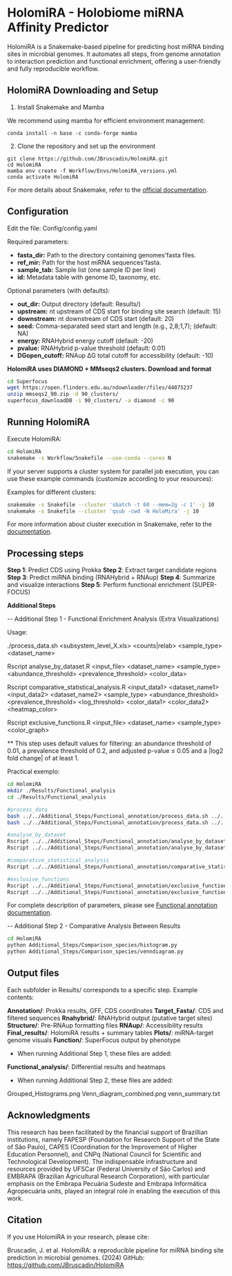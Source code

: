 # HolomiRA - Holobiome miRNA Affinity Predictor

HolomiRA is a Snakemake-based pipeline for predicting host miRNA binding sites in microbial genomes. It automates all steps, from genome annotation to interaction prediction and functional enrichment, offering a user-friendly and fully reproducible workflow.

## HolomiRA Downloading and Setup 
1. Install Snakemake and Mamba

We recommend using mamba for efficient environment management:

```shell
conda install -n base -c conda-forge mamba
```

2. Clone the repository and set up the environment

```shell
git clone https://github.com/JBruscadin/HolomiRA.git
cd HolomiRA
mamba env create -f Workflow/Envs/HolomiRA_versions.yml
conda activate HolomiRA
```

For more details about Snakemake, refer to the [official documentation](https://snakemake.readthedocs.io/en/stable/index.html).

## Configuration

Edit the file: Config/config.yaml

Required parameters:

* **fasta_dir:** Path to the directory containing genomes'fasta files.
* **ref_mir:** Path for the host miRNA sequences'fasta.
* **sample_tab:** Sample list (one sample ID per line) 
* **id:** Metadata table with genome ID, taxonomy, etc.


Optional parameters (with defaults):
* **out_dir:**  Output directory (default: Results/)
* **upstream:** nt upstream of CDS start for binding site search (default: 15)
* **downstream:** nt downstream of CDS start (default: 20)
* **seed:** Comma-separated seed start and length (e.g., 2,8;1,7); (default: NA)
* **energy:** RNAHybrid energy cutoff (default: -20)
* **pvalue:** RNAHybrid p-value threshold (default: 0.01)
* **DGopen_cutoff:** RNAup ΔG total cutoff for accessibility (default: -10)


**HolomiRA uses DIAMOND + MMseqs2 clusters. Download and format**

```bash
cd Superfocus
wget https://open.flinders.edu.au/ndownloader/files/44075237
unzip mmseqs2_90.zip -d 90_clusters/
superfocus_downloadDB -i 90_clusters/ -a diamond -c 90
```

## Running HolomiRA

Execute HolomiRA:
```bash
cd HolomiRA
snakemake -s Workflow/Snakefile --use-conda --cores N 
```
If your server supports a cluster system for parallel job execution, you can use these example commands (customize according to your resources):

Examples for different clusters:
```bash
snakemake -s Snakefile --cluster 'sbatch -t 60 --mem=2g -c 1' -j 10
snakemake -s Snakefile --cluster 'qsub -cwd -N HoloMira' -j 10
```
For more information about cluster execution in Snakemake, refer to the [documentation]( https://snakemake.readthedocs.io/en/stable/executing/cluster.html).

## Processing steps

**Step 1**: Predict CDS using Prokka
**Step 2**: Extract target candidate regions
**Step 3**: Predict miRNA binding (RNAHybrid + RNAup)
**Step 4**: Summarize and visualize interactions
**Step 5**: Perform functional enrichment (SUPER-FOCUS)


**Additional Steps** 

-- Additional Step 1 - Functional Enrichment Analysis (Extra Visualizations)

Usage:


./process_data.sh <subsystem_level_X.xls> <counts|relab> <sample_type>
<dataset_name>

Rscript analyse_by_dataset.R <input_file> <dataset_name> <sample_type>
<abundance_threshold> <prevalence_threshold> <top> <color_data>

Rscript comparative_statistical_analysis.R <input_data1> <dataset_name1> <input_data2>
<dataset_name2> <sample_type> <abundance_threshold> <prevalence_threshold> <padj>
<log_threshold> <color_data1> <color_data2> <heatmap_color>

Rscript exclusive_functions.R <input_file> <dataset_name> <sample_type> <top>
<color_graph>

** This step uses default values for filtering: an abundance threshold of 0.01, a prevalence threshold of 0.2, and adjusted p-value ≤ 0.05 and a |log2 fold change| of at least 1.

Practical exemplo:

```bash
cd HolomiRA
mkdir ./Results/Functional_analysis
cd ./Results/Functional_analysis

#process_data
bash ../../Additional_Steps/Functional_annotation/process_data.sh ../../Results/function/microbial genomes_Feces/output_subsystem_level_3.xls relab MAG Feces
bash ../../Additional_Steps/Functional_annotation/process_data.sh ../../Results/function/microbial genomes_Rumen/output_subsystem_level_3.xls relab MAG Rumen

#analyse_by_dataset
Rscript ../../Additional_Steps/Functional_annotation/analyse_by_dataset.R --input_file level_3_MAG_Feces_relab.txt --dataset_name Feces --sample_type MAG --abundance_threshold 0.01 --prevalence_threshold 0.2 --top 10 --color_data blue  
Rscript ../../Additional_Steps/Functional_annotation/analyse_by_dataset.R level_3_MAG_Rumen_relab.txt --dataset_name Rumen --sample_type MAG --abundance_threshold 0.01 --prevalence_threshold 0.2 --top 10 --color_data red

#comparative_statistical_analysis
Rscript ../../Additional_Steps/Functional_annotation/comparative_statistical_analysis.R --input_data1 level_3_MAG_Feces_relab.txt --input_data2 level_3_MAG_Rumen_relab.txt --dataset_name1 Feces --dataset_name2 Rumen --sample_type MAG --abundance_threshold 0.01 --prevalence_threshold 0.2 --padj 0.05 --log_threshold 1 --color_data1 "#FF5733" --color_data2 "#33FF57" --heatmap_color "purple"

#exclusive_functions
Rscript ../../Additional_Steps/Functional_annotation/exclusive_functions.R --input_file exclusive_functions_MAG_level_3_decrease_RME.txt --dataset_name decrease_RME --sample_type MAG --top 10 --color_graph green
Rscript ../../Additional_Steps/Functional_annotation/exclusive_functions.R --input_file exclusive_functions_MAG_level_3_increase_RME.txt --dataset_name increase_RME  --sample_type MAG --top 10 --color_graph red

```
For complete description of parameters, please see [Functional annotation documentation](Additional_Steps/Functional_annotation/Documentation).

-- Additional Step 2 - Comparative Analysis Between Results
```bash
cd HolomiRA
python Additional_Steps/Comparison_species/histogram.py
python Additional_Steps/Comparison_species/venndiagram.py
```

## Output files

Each subfolder in Results/ corresponds to a specific step. Example contents:

**Annotation/**: Prokka results, GFF, CDS coordinates
**Target_Fasta/**: CDS and filtered sequences
**Rnahybrid/**: RNAHybrid output (putative target sites)
**Structure/**: Pre-RNAup formatting files
**RNAup/**: Accessibility results
**Final_results/**: HolomiRA results + summary tables
**Plots/**: miRNA-target genome visuals
**Function/**: SuperFocus output by phenotype

- When running Additional Step 1, these files are added:

**Functional_analysis/**: Differential results and heatmaps

- When running Additional Step 2, these files are added:

Grouped_Histograms.png
Venn_diagram_combined.png
venn_summary.txt

## Acknowledgments

This research has been facilitated by the financial support of Brazillian institutions, namely FAPESP (Foundation for Research Support of the State of São Paulo), CAPES (Coordination for the Improvement of Higher Education Personnel), and CNPq (National Council for Scientific and Technological Development). The indispensable infrastructure and resources provided by UFSCar (Federal University of São Carlos) and EMBRAPA (Brazilian Agricultural Research Corporation), with particular emphasis on the Embrapa Pecuária Sudeste and Embrapa Informática Agropecuária units, played an integral role in enabling the execution of this work.

## Citation

If you use HolomiRA in your research, please cite:

Bruscadin, J. et al. HolomiRA: a reproducible pipeline for miRNA binding site prediction in microbial genomes. (2024) GitHub: https://github.com/JBruscadin/HolomiRA




